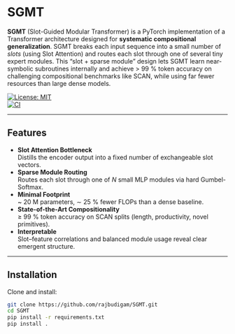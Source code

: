 # SGMT

**SGMT** (Slot-Guided Modular Transformer) is a PyTorch implementation of a Transformer architecture designed for **systematic compositional generalization**. SGMT breaks each input sequence into a small number of *slots* (using Slot Attention) and routes each slot through one of several tiny expert modules. This “slot + sparse module” design lets SGMT learn near-symbolic subroutines internally and achieve > 99 % token accuracy on challenging compositional benchmarks like SCAN, while using far fewer resources than large dense models.

[![License: MIT](https://img.shields.io/badge/License-MIT-blue.svg)](LICENSE)  
[![CI](https://github.com/rajbudigam/SGMT/actions/workflows/ci.yml/badge.svg)](https://github.com/rajbudigam/SGMT/actions)

---

## Features

- **Slot Attention Bottleneck**  
  Distills the encoder output into a fixed number of exchangeable slot vectors.  
- **Sparse Module Routing**  
  Routes each slot through one of *N* small MLP modules via hard Gumbel-Softmax.  
- **Minimal Footprint**  
  ~ 20 M parameters, ∼ 25 % fewer FLOPs than a dense baseline.  
- **State-of-the-Art Compositionality**  
  ≥ 99 % token accuracy on SCAN splits (length, productivity, novel primitives).  
- **Interpretable**  
  Slot–feature correlations and balanced module usage reveal clear emergent structure.  

---

## Installation

Clone and install:

```bash
git clone https://github.com/rajbudigam/SGMT.git
cd SGMT
pip install -r requirements.txt
pip install .
